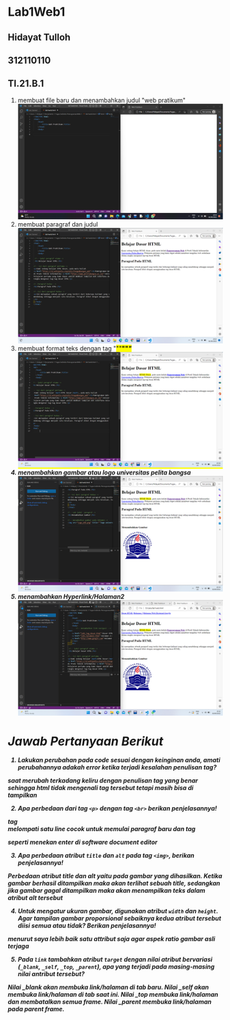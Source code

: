 # Lab1Web1
## Hidayat Tulloh
## 312110110
## TI.21.B.1

1. membuat file baru dan menambahkan judul "web pratikum"
![img](SS/ss1.png)
2. membuat paragraf dan judul
![img](SS/ss3.png) 
3. membuat format teks dengan tag "<mark>""<b>""<i>"
![img](SS/ss4.png)
4. menambahkan gambar atau logo universitas pelita bangsa
![img](SS/ss5.png)
5. menambahkan Hyperlink/Halaman2
![img](SS/ss6.png)

# Jawab Pertanyaan Berikut
1. Lakukan perubahan pada code sesuai dengan keinginan anda, amati perubahannya adakah error ketika terjadi kesalahan penulisan tag?

saat merubah terkadang keliru dengan penulisan tag yang benar sehingga html tidak mengenali tag tersebut tetapi masih bisa di tampilkan  

2. Apa perbedaan dari tag `<p>` dengan tag `<br>` berikan penjelasannya!

tag <br> melompati satu line cocok untuk memulai paragraf baru dan tag <p> seperti menekan enter di software document editor 

3. Apa perbedaan atribut `title` dan `alt` pada tag `<img>`, berikan penjelasannya!

Perbedaan atribut title dan alt yaitu pada gambar yang dihasilkan. Ketika gambar berhasil ditampilkan maka akan terlihat sebuah title, sedangkan jika gambar gagal ditampilkan maka akan menampilkan teks dalam atribut alt tersebut

4. Untuk mengatur ukuran gambar, digunakan atribut `width` dan `height`. Agar tampilan gambar proporsional sebaiknya kedua atribut tersebut diisi semua atau tidak? Berikan penjelasannya!

menurut saya lebih baik satu attribut saja agar aspek ratio gambar asli terjaga 

5. Pada `link` tambahkan atribut `target` dengan nilai atribut bervariasi (`_blank`, `_self`, `_top`, `_parent`), apa yang terjadi pada masing-masing nilai antribut tersebut?

Nilai _blank akan membuka link/halaman di tab baru.
Nilai _self akan membuka link/halaman di tab saat ini.
Nilai _top membuka link/halaman dan membatalkan semua frame.
Nilai _parent membuka link/halaman pada parent frame.
